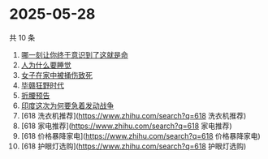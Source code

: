# 2025-05-28

共 10 条

<!-- BEGIN -->
<!-- 最后更新时间 Wed May 28 2025 07:08:15 GMT+0800 (China Standard Time) -->

1. [哪一刻让你终于意识到了这就是命](https://www.zhihu.com/search?q=哪一刻让你终于意识到了这就是命)
1. [人为什么要睡觉](https://www.zhihu.com/search?q=人为什么要睡觉)
1. [女子在家中被捅伤致死](https://www.zhihu.com/search?q=女子在家中被捅伤致死)
1. [毕赣狂野时代](https://www.zhihu.com/search?q=毕赣狂野时代)
1. [折腰预告](https://www.zhihu.com/search?q=折腰预告)
1. [印度这次为何要急着发动战争](https://www.zhihu.com/search?q=印度这次为何要急着发动战争)
1. [618 洗衣机推荐](https://www.zhihu.com/search?q=618 洗衣机推荐)
1. [618 家电推荐](https://www.zhihu.com/search?q=618 家电推荐)
1. [618 价格暴降家电](https://www.zhihu.com/search?q=618 价格暴降家电)
1. [618 护眼灯选购](https://www.zhihu.com/search?q=618 护眼灯选购)

<!-- END -->

